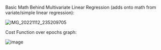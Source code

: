 Basic Math Behind Multivariate Linear Regression (adds onto math from variate/simple linear regression):

![IMG_20221112_235209705](https://user-images.githubusercontent.com/77950550/201512021-d0fbbcf8-cac6-4516-8ee5-66c5b9de02cd.jpg)

Cost Function over epochs graph:

![image](https://user-images.githubusercontent.com/77950550/201511987-a230ca23-9f45-47b0-ad3c-d79c81abc7ab.png)

